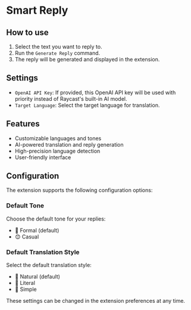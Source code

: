 # Smart Reply

## How to use

1. Select the text you want to reply to.
2. Run the `Generate Reply` command.
3. The reply will be generated and displayed in the extension.

## Settings

- `OpenAI API Key`: If provided, this OpenAI API key will be used with priority instead of Raycast's built-in AI model.
- `Target Language`: Select the target language for translation.

## Features

- Customizable languages and tones
- AI-powered translation and reply generation
- High-precision language detection
- User-friendly interface

## Configuration

The extension supports the following configuration options:

### Default Tone
Choose the default tone for your replies:
- 🎩 Formal (default)
- 😊 Casual

### Default Translation Style
Select the default translation style:
- 🌿 Natural (default)
- 📝 Literal
- 💫 Simple

These settings can be changed in the extension preferences at any time.

